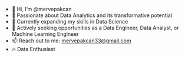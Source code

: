 - 👋 Hi, I’m @mervepakcan
- 👀 Passionate about Data Analytics and its transformative potential
- 🌱 Currently expanding my skills in Data Science
- 🚀 Actively seeking opportunities as a Data Engineer, Data Analyst, or Machine Learning Engineer
- 📫 Reach out to me: mervepakcan33@gmail.com
- 🔥 Data Enthusiast


<!---
mervepakcan/mervepakcan is a ✨ special ✨ repository because its `README.md` (this file) appears on your GitHub profile.
You can click the Preview link to take a look at your changes.
--->
